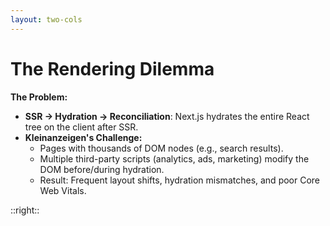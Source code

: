 ```yaml
---
layout: two-cols
---
```


# The Rendering Dilemma

**The Problem:**

* **SSR → Hydration → Reconciliation**: Next.js hydrates the entire React tree on the client after SSR.
* **Kleinanzeigen's Challenge:**
  - Pages with thousands of DOM nodes (e.g., search results).
  - Multiple third-party scripts (analytics, ads, marketing) modify the DOM before/during hydration.
  - Result: Frequent layout shifts, hydration mismatches, and poor Core Web Vitals.

::right::

<BrowserContainer>
  <BrowserElement label="Header" :heightFraction="1" color="bg-blue-400" />
  <BrowserElement label="Advertisement" :heightFraction="1" color="bg-green-400" />
  <BrowserElement label="Content" :heightFraction="2" color="bg-red-400" />
</BrowserContainer>